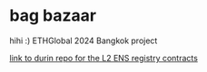 # bag bazaar

hihi :)
ETHGlobal 2024 Bangkok project

[link to durin repo for the L2 ENS registry contracts](https://github.com/0x330a-public/durin)